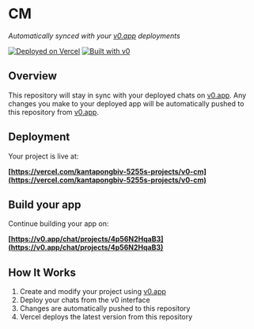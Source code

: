 # CM

_Automatically synced with your [v0.app](https://v0.app) deployments_

[![Deployed on Vercel](https://img.shields.io/badge/Deployed%20on-Vercel-black?style=for-the-badge&logo=vercel)](https://vercel.com/kantapongbiv-5255s-projects/v0-cm)
[![Built with v0](https://img.shields.io/badge/Built%20with-v0.app-black?style=for-the-badge)](https://v0.app/chat/projects/4p56N2HqaB3)

## Overview

This repository will stay in sync with your deployed chats on [v0.app](https://v0.app).
Any changes you make to your deployed app will be automatically pushed to this repository from [v0.app](https://v0.app).

## Deployment

Your project is live at:

**[https://vercel.com/kantapongbiv-5255s-projects/v0-cm](https://vercel.com/kantapongbiv-5255s-projects/v0-cm)**

## Build your app

Continue building your app on:

**[https://v0.app/chat/projects/4p56N2HqaB3](https://v0.app/chat/projects/4p56N2HqaB3)**

## How It Works

1. Create and modify your project using [v0.app](https://v0.app)
2. Deploy your chats from the v0 interface
3. Changes are automatically pushed to this repository
4. Vercel deploys the latest version from this repository
